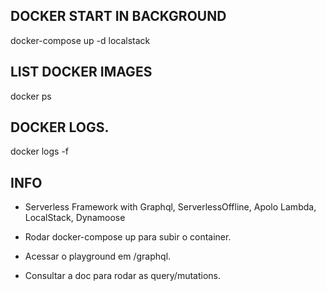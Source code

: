 ## DOCKER START IN BACKGROUND

docker-compose up -d localstack

## LIST DOCKER IMAGES

docker ps

## DOCKER LOGS.

docker logs -f 

## INFO

- Serverless Framework with Graphql, ServerlessOffline, Apolo Lambda, LocalStack, Dynamoose

- Rodar docker-compose up para subir o container.

- Acessar o playground em /graphql.

- Consultar a doc para rodar as query/mutations.